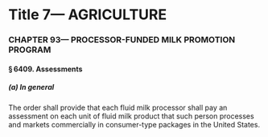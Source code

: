 
# Title 7— AGRICULTURE
### CHAPTER 93— PROCESSOR-FUNDED MILK PROMOTION PROGRAM
#### § 6409. Assessments
##### (a) In general

The order shall provide that each fluid milk processor shall pay an assessment on each unit of fluid milk product that such person processes and markets commercially in consumer-type packages in the United States.
